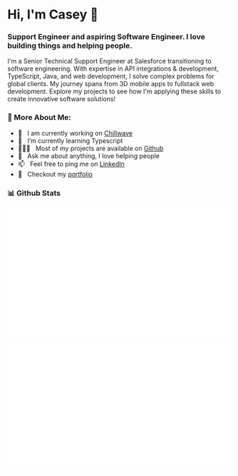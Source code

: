 <h1>Hi, I'm Casey 👋</h1>
<h3>Support Engineer and aspiring Software Engineer. I love building things and helping people.</h3>
<p>I'm a Senior Technical Support Engineer at Salesforce transitioning to software engineering. With expertise in API integrations & development, TypeScript, Java, and web development, I solve complex problems for global clients. My journey spans from 3D mobile apps to fullstack web development. Explore my projects to see how I'm applying these skills to create innovative software solutions!</p>

### 🔎 More About Me:

- 🧊 &nbsp; I am currently working on [Chillwave](https://github.com/cmershon2/Chillwave)
- 🌱 &nbsp; I’m currently learning Typescript
- 👨🏻‍💻 &nbsp; Most of my projects are available on [Github](https://github.com/cmershon2?tab=repositories)
- 💬 &nbsp; Ask me about anything, I love helping people
- 📫 &nbsp; Feel free to ping me on [LinkedIn](https://www.linkedin.com/in/casey-mershon-23194b190/)
- 📝 &nbsp; Checkout my [portfolio](https://www.caseymershon.co/)

### 📊 Github Stats
<a href='https://github.com/rahul-jha98/github-stats-transparent'>
  
![Stats Overview](https://raw.githubusercontent.com/cmershon2/github-stats-transparent/output/generated/overview.svg)
![Most Used Languages](https://raw.githubusercontent.com/cmershon2/github-stats-transparent/output/generated/languages.svg)
